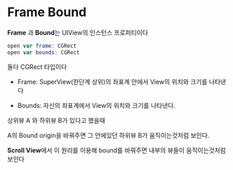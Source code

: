 Frame Bound
===

**Frame** 과 **Bound**는 UIView의 인스턴스 프로퍼티이다

~~~swift
open var frame: CGRect
open var bounds: CGRect
~~~

둘다 CGRect 타입이다

* Frame:
SuperView(한단계 상위)의 좌표계 안에서 View의 위치와 크기를 나타낸다

* Bounds:
자신의 좌표계에서 View의 위치와 크기를 나타낸다.



상위뷰 A 와 하위뷰 B가 있다고 했을때

A의 Bound origin을 바꿔주면 그 안에있던 하위뷰 B가 움직이는것처럼 보인다.

**Scroll View**에서 이 원리를 이용해 bound를 바꿔주면 내부의 뷰들이 움직이는것처럼 보인다
